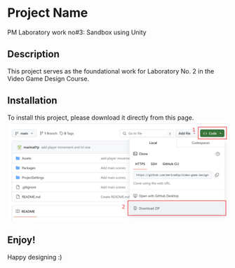# Project Name
PM Laboratory work no#3: Sandbox using Unity

## Description
This project serves as the foundational work for Laboratory No. 2 in the Video Game Design Course.

## Installation
To install this project, please download it directly from this page.
![Installation Guide Screenshot](https://github.com/marina01p/Video-game-design-Course/blob/main/Images/pr%20ndownload%20instructions.png)

## Enjoy!
Happy designing :)
